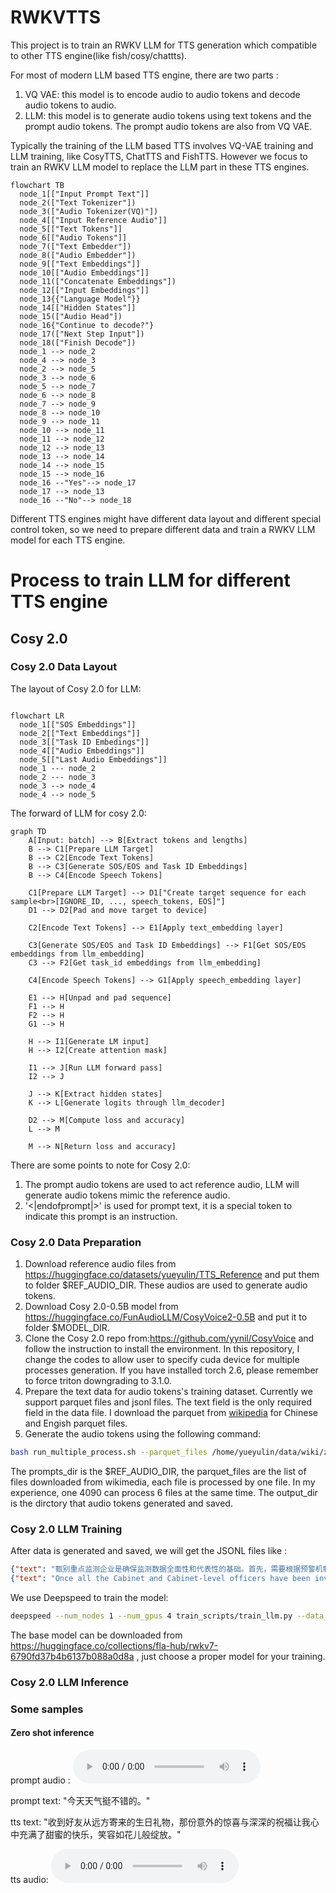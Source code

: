 # RWKVTTS
This project is to train an RWKV LLM for TTS generation which compatible to other TTS engine(like fish/cosy/chattts).

For most of modern LLM based TTS engine, there are two parts :
1. VQ VAE: this model is to encode audio to audio tokens and decode audio tokens to audio.
2. LLM: this model is to generate audio tokens using text tokens and the prompt audio tokens. The prompt audio tokens are also from VQ VAE.

Typically the training of the LLM based TTS involves VQ-VAE training and LLM training, like CosyTTS, ChatTTS and FishTTS. However we focus to train an RWKV LLM model to replace the LLM part in these TTS engines.

```mermaid
flowchart TB
  node_1[["Input Prompt Text"]]
  node_2(["Text Tokenizer"])
  node_3(["Audio Tokenizer(VQ)"])
  node_4[["Input Reference Audio"]]
  node_5[["Text Tokens"]]
  node_6[["Audio Tokens"]]
  node_7(["Text Embedder"])
  node_8(["Audio Embedder"])
  node_9[["Text Embeddings"]]
  node_10[["Audio Embeddings"]]
  node_11(["Concatenate Embeddings"])
  node_12[["Input Embeddings"]]
  node_13{{"Language Model"}}
  node_14[["Hidden States"]]
  node_15(["Audio Head"])
  node_16{"Continue to decode?"}
  node_17(["Next Step Input"])
  node_18(["Finish Decode"])
  node_1 --> node_2
  node_4 --> node_3
  node_2 --> node_5
  node_3 --> node_6
  node_5 --> node_7
  node_6 --> node_8
  node_7 --> node_9
  node_8 --> node_10
  node_9 --> node_11
  node_10 --> node_11
  node_11 --> node_12
  node_12 --> node_13
  node_13 --> node_14
  node_14 --> node_15
  node_15 --> node_16
  node_16 --"Yes"--> node_17
  node_17 --> node_13
  node_16 --"No"--> node_18
```

Different TTS engines might have different data layout and different special control token, so we need to prepare different data and train a RWKV LLM model for each TTS engine.

# Process to train LLM for different TTS engine

## Cosy 2.0

### Cosy 2.0 Data Layout

The layout of Cosy 2.0 for LLM:

```mermaid

flowchart LR
  node_1[["SOS Embeddings"]]
  node_2[["Text Embeddings"]]
  node_3[["Task ID Embedings"]]
  node_4[["Audio Embeddings"]]
  node_5[["Last Audio Embeddings"]]
  node_1 --- node_2
  node_2 --- node_3
  node_3 --> node_4
  node_4 --> node_5

```

The forward of LLM for cosy 2.0:
```mermaid
graph TD
    A[Input: batch] --> B[Extract tokens and lengths]
    B --> C1[Prepare LLM Target]
    B --> C2[Encode Text Tokens]
    B --> C3[Generate SOS/EOS and Task ID Embeddings]
    B --> C4[Encode Speech Tokens]
    
    C1[Prepare LLM Target] --> D1["Create target sequence for each sample<br>[IGNORE_ID, ..., speech_tokens, EOS]"]
    D1 --> D2[Pad and move target to device]
    
    C2[Encode Text Tokens] --> E1[Apply text_embedding layer]
    
    C3[Generate SOS/EOS and Task ID Embeddings] --> F1[Get SOS/EOS embeddings from llm_embedding]
    C3 --> F2[Get task_id embeddings from llm_embedding]
    
    C4[Encode Speech Tokens] --> G1[Apply speech_embedding layer]
    
    E1 --> H[Unpad and pad sequence]
    F1 --> H
    F2 --> H
    G1 --> H
    
    H --> I1[Generate LM input]
    H --> I2[Create attention mask]
    
    I1 --> J[Run LLM forward pass]
    I2 --> J
    
    J --> K[Extract hidden states]
    K --> L[Generate logits through llm_decoder]
    
    D2 --> M[Compute loss and accuracy]
    L --> M
    
    M --> N[Return loss and accuracy]
```

There are some points to note for Cosy 2.0:
1. The prompt audio tokens are used to act reference audio, LLM will generate audio tokens mimic the reference audio.
2. '<|endofprompt|>' is used for prompt text, it is a special token to indicate this prompt is an instruction. 

### Cosy 2.0 Data Preparation

1. Download reference audio files from https://huggingface.co/datasets/yueyulin/TTS_Reference and put them to folder $REF_AUDIO_DIR. These audios are used to generate audio tokens.
2. Download Cosy 2.0-0.5B model from https://huggingface.co/FunAudioLLM/CosyVoice2-0.5B and put it to folder $MODEL_DIR.
3. Clone the Cosy 2.0 repo from:https://github.com/yynil/CosyVoice and follow the instruction to install the environment. In this repository, I change the codes to allow user to specify cuda device for multiple processes generation. If you have installed torch 2.6, please remember to force triton downgrading to 3.1.0.
4. Prepare the text data for audio tokens's training dataset. Currently we support parquet files and jsonl files. The text field is the only required field in the data file. I download the parquet from [wikipedia](https://huggingface.co/datasets/wikimedia/wikipedia) for Chinese and Engish parquet files.
5. Generate the audio tokens using the following command:
```bash
bash run_multiple_process.sh --parquet_files /home/yueyulin/data/wiki/zh/train-00000-of-00006.parquet /home/yueyulin/data/wiki/zh/train-00001-of-00006.parquet /home/yueyulin/data/wiki/zh/train-00002-of-00006.parquet /home/yueyulin/data/wiki/zh/train-00003-of-00006.parquet /home/yueyulin/data/wiki/zh/train-00004-of-00006.parquet /home/yueyulin/data/wiki/zh/train-00005-of-00006.parquet --language zh --prompts_dir extract_data/prompts/zh --device cuda:0 --output_dir /home/yueyulin/data/speech_corpus
```
The prompts_dir  is the $REF_AUDIO_DIR, the parquet_files are the list of files downloaded from wikimedia, each file is processed by one file. In my experience, one 4090 can process 6 files at the same time. The output_dir is the dirctory that audio tokens generated and saved.


### Cosy 2.0 LLM Training
After data is generated and saved, we will get the JSONL files like :
```json
{"text": "甄别重点监测企业是确保监测数据全面性和代表性的基础。首先，需要根据预警机制的覆盖范围和目标，明确监测企业的选择标准。选择标准可以包括企业规模、市场份额、行业影响力等。其次，通过企业调查、行业协会推荐等方式，初步筛选出符合条件的潜在监测企业。", "tts_speech_tokens": [2031, 4137, 6405, 6405, 6405, 6405, 6405, 6324, 6324, 6324, 6324, 6324, 6324, 4218, 1761, 4509, 2333, 4483, 5934, 6258, 1929, 3482, 314, 2300, 957, 5163, 6309, 5064, 6425, 3992, 1932, 80, 305, 734, 1479, 5650, 2472, 4778, 4487, 6175, 5667, 5373, 2187, 4851, 137, 141, 4919, 4407, 2436, 1295, 2024, 1294, 4940, 4778, 2330, 764, 1762, 2031, 1788, 5943, 5319, 5238, 5338, 3872, 1614, 4920, 6055, 6027, 3084, 5343, 4605, 2330, 218, 2172, 572, 1949, 1331, 865, 4921, 2472, 4688, 4379, 5850, 6342, 6373, 2997, 2529, 5087, 623, 3700, 6292, 6291, 5823, 5830, 2102, 1041, 6225, 6316, 3887, 889, 5487, 3813, 1626, 953, 734, 909, 4314, 4804, 4821, 4463, 23, 4683, 4678, 2724, 4832, 992, 1238, 2673, 324, 2099, 2486, 135, 2001, 4537, 5271, 2519, 957, 1699, 953, 1304, 1028, 4752, 2553, 5560, 4154, 1287, 59, 879, 4921, 2499, 5748, 5019, 240, 5889, 6264, 4293, 2186, 2105, 2005, 6405, 6405, 6324, 6324, 6324, 4137, 4218, 3651, 6048, 3132, 1433, 1457, 3962, 4515, 2482, 4490, 4561, 4669, 6054, 6270, 6316, 4615, 4781, 575, 632, 2031, 183, 4598, 4479, 6181, 5496, 4128, 3887, 1943, 1861, 6288, 5343, 6072, 3319, 2733, 322, 1187, 1727, 1807, 4921, 4677, 5668, 5019, 2427, 2976, 6066, 5332, 63, 73, 380, 4239, 6534, 6543, 5101, 1452, 213, 5921, 2273, 6453, 4347, 4537, 4459, 11, 2124, 866, 386, 485, 2511, 333, 632, 4317, 5772, 5803, 1457, 2163, 889, 5021, 2381, 5675, 5056, 5092, 1951, 3888, 3645, 4218, 6405, 6324, 4137, 1884, 1646, 2726, 377, 3992, 5529, 2481, 6054, 3822, 5340, 2330, 71, 2733, 2499, 5012, 4463, 5850, 6342, 6373, 2268, 4851, 137, 151, 4921, 4435, 4650, 528, 1295, 1295, 2023, 2753, 4850, 4570, 2243, 1047, 56, 113, 4512, 5568, 1662, 971, 5, 1480, 6387, 1045, 65, 460, 2160, 5102, 4568, 5056, 5098, 1602, 6048, 4367, 956, 59, 1524, 6405, 6405, 6324, 6324, 6324, 6324, 6324, 4137, 2031, 2706, 5325, 1653, 3887, 2219, 3667, 5664, 803, 4592, 2163, 5587, 4598, 5026, 5089, 1692, 5976, 1937, 146, 41, 1507, 1950, 2031, 0, 2349, 343, 4607, 5019, 566, 1683, 2166, 5051, 5678, 5057, 5830, 573, 2835, 2856, 5099, 707, 947, 1113, 4675, 4408, 4623, 1294, 2024, 2023, 3481, 4778, 2411, 1208, 1302, 660, 5827, 5345, 5074, 4560, 6501, 1403, 635, 716, 680, 5057, 4970, 1947, 3645, 1458, 1707, 6024, 6049, 5238, 5340, 1696, 5244, 1468, 1946, 509, 1318, 6534, 2800, 4510, 2234, 1991, 2017, 2018, 1370, 470, 2891, 4997, 1972, 1701, 5832, 1458, 1950, 4860, 5589, 1946, 1949, 509, 5369, 4966, 5019, 4849, 2411, 314, 1293, 1267, 377, 6421, 4800, 4416, 4893, 8, 1946, 1967, 1584, 4615, 5019, 2510, 867, 63, 245, 533, 1991, 4218, 6405, 6405, 6324, 6324, 6324, 6324, 6324, 4137, 1950, 4920, 4516, 276, 2024, 4777, 4194, 6373, 5643, 4851, 4448, 65, 1517, 1978, 4218, 6405, 4218, 2112, 1350, 4860, 5074, 5772, 6262, 672, 5097, 5090, 221, 1032, 4675, 4408, 285, 1295, 1294, 557, 4490, 228, 276, 4858, 4807, 2870, 1675, 6051, 1539, 4141, 1946, 4133, 6320, 4699, 982, 1950, 5832, 5835, 3645, 1947, 5589, 5589, 4136, 1946, 1235, 4642, 4993, 4857, 4598, 62, 4431, 4675, 285, 1043, 314, 2414, 2760, 2850, 5094, 3158, 1214, 1032, 2997, 2763, 5345, 5100, 402, 4677, 4857, 4543, 5, 1482, 2004, 56, 515, 1970, 2077, 6534, 3488, 5591, 5690, 5869, 5319, 2331, 5342, 1688, 1679, 1735, 4218, 6324, 6324, 6405, 4218, 2031, 5886, 6291, 6480, 2883, 5829, 5826, 2175, 5799, 5826, 2186, 2183, 5940, 5322, 120, 5918, 4571, 4687, 3813, 962, 737, 1561, 5886, 4077, 1429, 5831, 6560, 3644, 6429, 6507, 6534, 2101, 2186, 5097, 2682, 2673, 2017, 2576, 4594, 1005, 4785, 2760, 854, 1946, 683, 4844, 2733, 4695, 4840, 2192, 1482, 72, 29, 788, 1761, 4921, 4408, 2517, 566, 35, 2192, 5934, 4209, 5652, 4537, 5920, 278, 160, 3462, 4686, 5021, 4490, 5853, 3912, 6374, 2997, 4716, 2567, 140, 3462, 4435, 2436, 1295, 1295, 2023, 3482, 4769, 4598, 89, 1736, 4218, 6405, 6405, 6324, 6324, 4137], "prompt_text": "那么就在两侧的象限同时忙碌。", "llm_prompt_speech_token": [3686, 6324, 4137, 1959, 3666, 4376, 2836, 2127, 578, 2441, 1041, 2337, 6073, 3560, 1369, 5650, 4691, 5192, 2924, 89, 1687, 1539, 4218, 1848, 160, 4760, 2825, 1463, 1946, 1223, 1313, 2067, 5648, 2997, 2268, 2277, 4842, 4763, 308, 1038, 140, 842, 2983, 4672, 4650, 4696, 5995, 5603, 1238, 1238, 4672, 4650, 4777, 2474, 8, 767, 1731, 4299, 2079, 4941, 4947, 665, 719, 4319, 6424, 5067, 5967, 6048, 5967, 5238, 1523, 3875, 3872, 4314, 661, 1946, 1217, 500, 6422, 1506, 4852, 5831, 1457, 1448]}
{"text": "Once all the Cabinet and Cabinet-level officers have been invested, the act of their investiture usually ends with a \"family photo\" of the new Administration around the new president and vice-president. For this photo, the new ministers' alignment and proximity to the president is dictated by the order of precedence, with the ministers who head older departments standing in the first row, and the heads of the newer departments standing in the back rows. Some departments, such as the Department of Defence, take precedence from prior departments now abolished.", "tts_speech_tokens": [764, 35, 1896, 4299, 6486, 4299, 4299, 4299, 4218, 651, 2112, 2131, 1403, 2792, 2207, 1725, 5401, 281, 575, 683, 4997, 3474, 4492, 195, 87, 5109, 5846, 6077, 2270, 2172, 3828, 4424, 4543, 1520, 1753, 6258, 4075, 141, 5109, 5845, 3647, 1188, 3987, 3750, 4414, 1516, 4180, 5014, 5348, 1441, 6534, 5075, 5100, 1274, 1301, 3569, 3488, 3996, 6183, 4752, 4919, 2328, 3158, 6071, 5264, 5482, 5403, 5844, 5837, 191, 2139, 1839, 2255, 831, 4508, 4576, 6255, 1857, 29, 2, 2228, 5482, 6459, 2004, 2253, 2267, 2255, 885, 2112, 1788, 5916, 5835, 5919, 5919, 5919, 4056, 4299, 2058, 2982, 1295, 305, 1463, 3647, 2383, 2112, 3054, 4603, 3043, 4272, 2260, 4841, 6029, 6062, 5329, 6256, 6465, 2386, 2921, 2204, 4429, 5647, 2085, 2490, 809, 159, 546, 5325, 5298, 917, 1688, 3863, 3872, 3884, 3481, 3480, 4130, 5993, 5979, 5322, 5257, 5634, 4691, 4533, 5100, 1277, 764, 5111, 5, 47, 3748, 4929, 2376, 3583, 2990, 6456, 2232, 2306, 6507, 6210, 4463, 5840, 2270, 4071, 5693, 4663, 5100, 5226, 6510, 6534, 2900, 2567, 137, 882, 1199, 2831, 632, 389, 4251, 4191, 73, 49, 3831, 404, 971, 4853, 4613, 4074, 4314, 2417, 3750, 4507, 4416, 4594, 3624, 5325, 962, 224, 404, 5295, 4596, 2238, 3670, 3848, 4339, 1676, 812, 2441, 6097, 3934, 2261, 3750, 1564, 3401, 6074, 5823, 1383, 4293, 3816, 3734, 2219, 4450, 5482, 2996, 150, 3063, 143, 3019, 3667, 149, 3748, 4278, 4347, 3485, 5270, 4858, 5239, 2568, 2028, 4050, 3011, 32, 2264, 4672, 2991, 888, 804, 149, 2234, 5934, 1744, 2112, 3975, 5916, 5943, 5919, 5943, 5919, 5946, 5916, 3972, 4299, 6402, 6534, 1927, 140, 1038, 2263, 4567, 4413, 5563, 4672, 3999, 6264, 4826, 2810, 2567, 228, 227, 2324, 2504, 1773, 6375, 77, 3831, 754, 3401, 4612, 6498, 4311, 2411, 831, 2255, 4414, 5320, 4920, 2328, 5345, 5169, 4752, 4763, 5014, 6449, 2687, 3413, 3647, 2276, 3670, 4069, 1883, 2330, 4499, 1525, 1762, 1490, 2921, 1639, 2166, 4050, 4304, 2837, 732, 6049, 5405, 2266, 910, 4315, 2399, 798, 4859, 4857, 1923, 4434, 4485, 5152, 4206, 4447, 1917, 2136, 3807, 3740, 5, 2264, 5166, 5409, 806, 2982, 878, 2258, 860, 1525, 1762, 3320, 5169, 2166, 546, 2994, 4526, 4056, 2112, 60, 2274, 2528, 5084, 231, 4450, 4597, 1938, 2163, 650, 5108, 2335, 4188, 4859, 1760, 2096, 2903, 4349, 1684, 873, 3872, 6059, 6058, 5976, 4299, 2136, 4050, 3740, 2, 4432, 6455, 2226, 886, 3063, 881, 71, 2234, 5937, 5650, 5238, 4296, 1422, 2342, 2139, 3462, 2261, 1641, 4314, 230, 186, 2965, 4523, 4509, 4999, 4839, 5345, 6070, 5263, 4839, 3813, 3018, 5825, 2926, 5106, 2924, 194, 147, 1433, 728, 2915, 477, 2325, 5330, 6070, 1527, 2421, 2166, 3564, 6166, 1865, 1676, 2092, 4068, 2255, 1483, 5658, 5726, 2085, 3219, 71, 35, 2219, 3828, 2210, 5047, 6100, 4526, 2934, 3909, 4511, 6453, 6534, 3367, 3863, 3146, 5241, 5323, 6054, 1872, 3881, 947, 380, 632, 2909, 2884, 4296, 5913, 5835, 5919, 5919, 5919, 5838, 3975, 2112, 3648, 2192, 831, 3906, 2222, 5118, 5111, 4487, 879, 5650, 4422, 5256, 6465, 4446, 4522, 3831, 2294, 5588, 5825, 3377, 6050, 1698, 147, 1920, 1404, 6328, 1622, 1676, 2083, 2124, 2336, 3669, 5402, 4269, 2490, 71, 8, 113, 1563, 395, 4238, 2510, 3016, 3936, 4430, 2163, 461, 5192, 5998, 5272, 1869, 651, 4302, 1685, 221, 380, 389, 803, 5412, 4753, 2244, 2028, 3648, 3729, 5916, 5919, 5916, 3732, 3975, 2112, 3894, 5239, 5648, 2250, 2918, 4807, 6258, 879, 4600, 2166, 3483, 6327, 6239, 1652, 1757, 1881, 128, 2264, 5935, 5631, 5729, 5482, 2198, 2309, 1329, 4756, 2263, 4448, 4437, 6454, 4272, 3465, 157, 66, 954, 2166, 5598, 3980, 3836, 1838, 2064, 4069, 2371, 2938, 4565, 4356, 789, 4612, 5940, 6510, 3270, 5, 737, 8, 2234, 3747, 5650, 5482, 4269, 303, 2193, 2447, 4849, 2112, 2085, 4050, 3739, 2192, 4428, 5486, 2253, 885, 2992, 2249, 5205, 3453, 4672, 6186, 6534, 6059, 4068, 2184, 4320, 3978, 4052, 1622, 926, 3140, 231, 157, 2160, 1404, 6084, 3809, 1598, 2092, 6255, 2234, 3750, 5405, 3459, 3669, 23, 1463, 974, 2675, 2891, 2166, 712, 5030, 5023, 5080, 2741, 308, 32, 2203, 5217, 4593, 1437, 303, 2112, 3975], "prompt_text": " So I am gonna do this right now. So let's do it.", "llm_prompt_speech_token": [1822, 5727, 5000, 930, 5015, 2912, 3616, 692, 1250, 1978, 4214, 3485, 2036, 1298, 2918, 5192, 5056, 5074, 5065, 4813, 3005, 3002, 3313, 4238, 795, 4523, 4520, 3038, 4496, 859, 1887, 2490, 3309, 6235, 5264, 6074, 6047, 5339, 5474, 4291, 2915, 2666, 3759, 4056, 4299, 3975, 6159, 6186, 6186, 6186, 5838, 5109, 3732, 2112, 2139, 3945, 4534, 4569, 4575, 6453, 5405, 4461, 4338, 5572, 3809, 2411, 1214, 1205, 3805, 4526, 4379, 2189, 3890, 3242, 1418, 2876, 5828, 2799, 5133, 5563, 5481, 2325, 155, 533, 2801, 3617, 725, 56, 4385, 834, 3444, 5482, 3273, 2166, 2328, 1908, 1372, 868]}
```

We use Deepspeed to train the model:
```bash
deepspeed --num_nodes 1 --num_gpus 4 train_scripts/train_llm.py --data_file /external_data/yueyudata/speech_corpus/ --model_name /external_data/models/rwkv7-1.5B-world/ --output_dir /external_data/yueyudata/cosy_voice_llm --max_length 2048 --wandb_project toy_cosy_llm --wandb_run_name server2_rwkv_7_1.5B --ds_param_offload True --ds_optimizer_offload True --ds_stage 2 --gradient_checkpointing True --logging_steps 10 --per_device_train_batch_size 8
```
The base model can be downloaded from https://huggingface.co/collections/fla-hub/rwkv7-6790fd37b4b6137b088a0d8a , just choose a proper model for your training.


### Cosy 2.0 LLM Inference

### Some samples 

#### Zero shot inference
prompt audio :
<audio controls>
  <source src="mine.wav" type="audio/wav">
  您的浏览器不支持音频播放元素。
</audio>

prompt text: "今天天气挺不错的。"

tts text: "收到好友从远方寄来的生日礼物，那份意外的惊喜与深深的祝福让我心中充满了甜蜜的快乐，笑容如花儿般绽放。"

tts audio: 
<audio controls>
  <source src="zero_shot_0.wav" type="audio/wav">
  您的浏览器不支持音频播放元素。
</audio>
